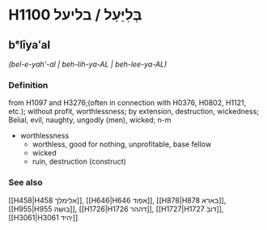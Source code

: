 # H1100 בְּלִיַּעַל / בליעל

## bᵉlîyaʻal

_(bel-e-yah'-al | beh-lih-ya-AL | beh-lee-ya-AL)_

### Definition

from H1097 and H3276;(often in connection with H0376, H0802, H1121, etc.); without profit, worthlessness; by extension, destruction, wickedness; Belial, evil, naughty, ungodly (men), wicked; n-m

- worthlessness
  - worthless, good for nothing, unprofitable, base fellow
  - wicked
  - ruin, destruction (construct)

### See also

[[H458|H458 אלימלך]], [[H646|H646 אפוד]], [[H878|H878 בארא]], [[H955|H955 בושה]], [[H1726|H1726 דההר]], [[H1727|H1727 דוב]], [[H3061|H3061 יהיד]]
